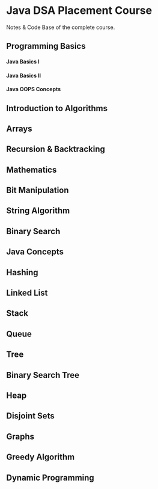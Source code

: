 # Java DSA Placement Course
Notes & Code Base of the complete course.


## Programming Basics
#### Java Basics I
#### Java Basics II
#### Java OOPS Concepts

## Introduction to Algorithms
## Arrays
## Recursion & Backtracking
## Mathematics
## Bit Manipulation
## String Algorithm
## Binary Search
## Java Concepts
## Hashing
## Linked List
## Stack
## Queue
## Tree
## Binary Search Tree
## Heap
## Disjoint Sets
## Graphs
## Greedy Algorithm
## Dynamic Programming

